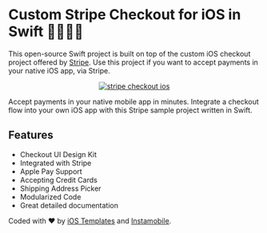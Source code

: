 # Custom Stripe Checkout for iOS in Swift 🚀🚀🔥🔥

This open-source Swift project is built on top of the custom iOS checkout project offered by <a href="https://github.com/stripe/stripe-ios/tree/master/Example">Stripe</a>. Use this project if you want to accept payments in your native iOS app, via Stripe.

<center>
	<a href="https://www.iosapptemplates.com/templates/ios-stripe-checkout-swift">
		<img src="https://www.iosapptemplates.com/wp-content/uploads/2019/05/Screen-Shot-2019-05-29-at-5.02.57-PM.png" alt="stripe checkout ios"/>
	</a>
</center>

<p>
	Accept payments in your native mobile app in minutes. Integrate a checkout flow into your own iOS app with this Stripe sample project written in Swift. 
</p>

## Features

<ul>
	<li>Checkout UI Design Kit</li>
	<li>Integrated with Stripe</li>
	<li>Apple Pay Support</li>
	<li>Accepting Credit Cards</li>
	<li>Shipping Address Picker</li>
	<li>Modularized Code</li>
	<li>Great detailed documentation</li>
</ul>

Coded with ❤️ by <a href="https://www.iosapptemplates.com">iOS Templates</a> and <a href="https://www.instamobile.io">Instamobile</a>.